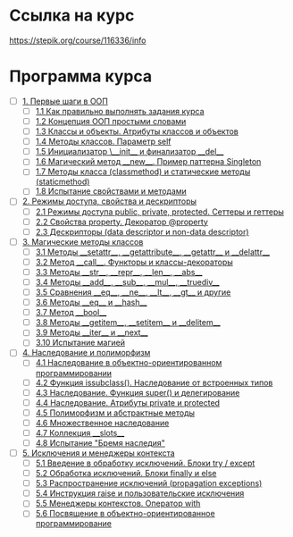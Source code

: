 # Ссылка на курс
https://stepik.org/course/116336/info


# Программа курса
- [ ] [1. Первые шаги в ООП](https://github.com/tskdvraz0r/education/tree/main/stepik/sergey_balakirev/good_good_python/02_course_python_oop/module/module_01)
    - [ ] [1.1 Как правильно выполнять задания курса](https://github.com/tskdvraz0r/education/tree/main/stepik/sergey_balakirev/good_good_python/02_course_python_oop/module/module_01/lesson_01)
    - [ ] [1.2 Концепция ООП простыми словами](https://github.com/tskdvraz0r/education/tree/main/stepik/sergey_balakirev/good_good_python/02_course_python_oop/module/module_01/lesson_02)
    - [ ] [1.3 Классы и объекты. Атрибуты классов и объектов](https://github.com/tskdvraz0r/education/tree/main/stepik/sergey_balakirev/good_good_python/02_course_python_oop/module/module_01/lesson_03)
    - [ ] [1.4 Методы классов. Параметр self](https://github.com/tskdvraz0r/education/tree/main/stepik/sergey_balakirev/good_good_python/02_course_python_oop/module/module_01/lesson_04)
    - [ ] [1.5 Инициализатор \\_\_init\_\_ и финализатор \_\_del\_\_](https://github.com/tskdvraz0r/education/tree/main/stepik/sergey_balakirev/good_good_python/02_course_python_oop/module/module_01/lesson_05)
    - [ ] [1.6 Магический метод \_\_new\_\_. Пример паттерна Singleton](https://github.com/tskdvraz0r/education/tree/main/stepik/sergey_balakirev/good_good_python/02_course_python_oop/module/module_01/lesson_06)
    - [ ] [1.7 Методы класса (classmethod) и статические методы (staticmethod)](https://github.com/tskdvraz0r/education/tree/main/stepik/sergey_balakirev/good_good_python/02_course_python_oop/module/module_01/lesson_07)
    - [ ] [1.8 Испытание свойствами и методами](https://github.com/tskdvraz0r/education/tree/main/stepik/sergey_balakirev/good_good_python/02_course_python_oop/module/module_01/lesson_08)

- [ ] [2. Режимы доступа, свойства и дескрипторы](https://github.com/tskdvraz0r/education/tree/main/stepik/sergey_balakirev/good_good_python/02_course_python_oop/module/module_02)
    - [ ] [2.1 Режимы доступа public, private, protected. Сеттеры и геттеры](https://github.com/tskdvraz0r/education/tree/main/stepik/sergey_balakirev/good_good_python/02_course_python_oop/module/module_02/lesson_01)
    - [ ] [2.2 Свойства property. Декоратор @property](https://github.com/tskdvraz0r/education/tree/main/stepik/sergey_balakirev/good_good_python/02_course_python_oop/module/module_02/lesson_02)
    - [ ] [2.3 Дескрипторы (data descriptor и non-data descriptor)](https://github.com/tskdvraz0r/education/tree/main/stepik/sergey_balakirev/good_good_python/02_course_python_oop/module/module_02/lesson_03)

- [ ] [3. Магические методы классов](https://github.com/tskdvraz0r/education/tree/main/stepik/sergey_balakirev/good_good_python/02_course_python_oop/module/module_03)
    - [ ] [3.1 Методы \_\_setattr\_\_, \_\_getattribute\_\_, \_\_getattr\_\_ и \_\_delattr\_\_](https://github.com/tskdvraz0r/education/tree/main/stepik/sergey_balakirev/good_good_python/02_course_python_oop/module/module_03/lesson_01)
    - [ ] [3.2 Метод \_\_call\_\_. Функторы и классы-декораторы](https://github.com/tskdvraz0r/education/tree/main/stepik/sergey_balakirev/good_good_python/02_course_python_oop/module/module_03/lesson_02)
    - [ ] [3.3 Методы \_\_str\_\_, \_\_repr\_\_, \_\_len\_\_, \_\_abs\_\_](https://github.com/tskdvraz0r/education/tree/main/stepik/sergey_balakirev/good_good_python/02_course_python_oop/module/module_03/lesson_03)
    - [ ] [3.4 Методы \_\_add\_\_, \_\_sub\_\_, \_\_mul\_\_, \_\_truediv\_\_](https://github.com/tskdvraz0r/education/tree/main/stepik/sergey_balakirev/good_good_python/02_course_python_oop/module/module_03/lesson_04)
    - [ ] [3.5 Сравнения \_\_eq\_\_, \_\_ne\_\_, \_\_lt\_\_, \_\_gt\_\_ и другие](https://github.com/tskdvraz0r/education/tree/main/stepik/sergey_balakirev/good_good_python/02_course_python_oop/module/module_03/lesson_05)
    - [ ] [3.6 Методы \_\_eq\_\_ и \_\_hash\_\_](https://github.com/tskdvraz0r/education/tree/main/stepik/sergey_balakirev/good_good_python/02_course_python_oop/module/module_03/lesson_06)
    - [ ] [3.7 Метод \_\_bool\_\_](https://github.com/tskdvraz0r/education/tree/main/stepik/sergey_balakirev/good_good_python/02_course_python_oop/module/module_03/lesson_07)
    - [ ] [3.8 Методы \_\_getitem\_\_, \_\_setitem\_\_ и \_\_delitem\_\_](https://github.com/tskdvraz0r/education/tree/main/stepik/sergey_balakirev/good_good_python/02_course_python_oop/module/module_03/lesson_08)
    - [ ] [3.9 Методы \_\_iter\_\_ и \_\_next\_\_](https://github.com/tskdvraz0r/education/tree/main/stepik/sergey_balakirev/good_good_python/02_course_python_oop/module/module_03/lesson_09)
    - [ ] [3.10 Испытание магией](https://github.com/tskdvraz0r/education/tree/main/stepik/sergey_balakirev/good_good_python/02_course_python_oop/module/module_03/lesson_10)

- [ ] [4. Наследование и полиморфизм](https://github.com/tskdvraz0r/education/tree/main/stepik/sergey_balakirev/good_good_python/02_course_python_oop/module/module_04)
    - [ ] [4.1 Наследование в объектно-ориентированном программировании](https://github.com/tskdvraz0r/education/tree/main/stepik/sergey_balakirev/good_good_python/02_course_python_oop/module/module_04/lesson_01)
    - [ ] [4.2 Функция issubclass(). Наследование от встроенных типов](https://github.com/tskdvraz0r/education/tree/main/stepik/sergey_balakirev/good_good_python/02_course_python_oop/module/module_04/lesson_02)
    - [ ] [4.3 Наследование. Функция super() и делегирование](https://github.com/tskdvraz0r/education/tree/main/stepik/sergey_balakirev/good_good_python/02_course_python_oop/module/module_04/lesson_03)
    - [ ] [4.4 Наследование. Атрибуты private и protected](https://github.com/tskdvraz0r/education/tree/main/stepik/sergey_balakirev/good_good_python/02_course_python_oop/module/module_04/lesson_04)
    - [ ] [4.5 Полиморфизм и абстрактные методы](https://github.com/tskdvraz0r/education/tree/main/stepik/sergey_balakirev/good_good_python/02_course_python_oop/module/module_04/lesson_05)
    - [ ] [4.6 Множественное наследование](https://github.com/tskdvraz0r/education/tree/main/stepik/sergey_balakirev/good_good_python/02_course_python_oop/module/module_04/lesson_06)
    - [ ] [4.7 Коллекция \_\_slots\_\_](https://github.com/tskdvraz0r/education/tree/main/stepik/sergey_balakirev/good_good_python/02_course_python_oop/module/module_04/lesson_07)
    - [ ] [4.8 Испытание "Бремя наследия"](https://github.com/tskdvraz0r/education/tree/main/stepik/sergey_balakirev/good_good_python/02_course_python_oop/module/module_04/lesson_08)

- [ ] [5. Исключения и менеджеры контекста](https://github.com/tskdvraz0r/education/tree/main/stepik/sergey_balakirev/good_good_python/02_course_python_oop/module/module_05)
    - [ ] [5.1 Введение в обработку исключений. Блоки try / except](https://github.com/tskdvraz0r/education/tree/main/stepik/sergey_balakirev/good_good_python/02_course_python_oop/module/module_05/lesson_01)
    - [ ] [5.2 Обработка исключений. Блоки finally и else](https://github.com/tskdvraz0r/education/tree/main/stepik/sergey_balakirev/good_good_python/02_course_python_oop/module/module_05/lesson_02)
    - [ ] [5.3 Распространение исключений (propagation exceptions)](https://github.com/tskdvraz0r/education/tree/main/stepik/sergey_balakirev/good_good_python/02_course_python_oop/module/module_05/lesson_03)
    - [ ] [5.4 Инструкция raise и пользовательские исключения](https://github.com/tskdvraz0r/education/tree/main/stepik/sergey_balakirev/good_good_python/02_course_python_oop/module/module_05/lesson_04)
    - [ ] [5.5 Менеджеры контекстов. Оператор with](https://github.com/tskdvraz0r/education/tree/main/stepik/sergey_balakirev/good_good_python/02_course_python_oop/module/module_05/lesson_05)
    - [ ] [5.6 Посвящение в объектно-ориентированное программирование](https://github.com/tskdvraz0r/education/tree/main/stepik/sergey_balakirev/good_good_python/02_course_python_oop/module/module_05/lesson_06)